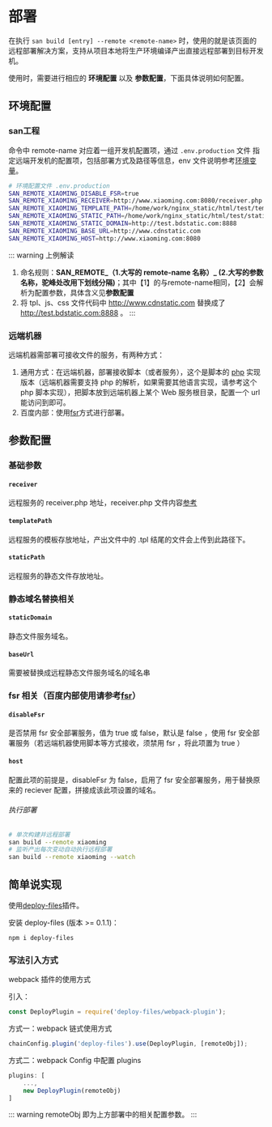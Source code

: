 

# 部署
在执行 `san build [entry] --remote <remote-name>` 时，使用的就是该页面的远程部署解决方案，支持从项目本地将生产环境编译产出直接远程部署到目标开发机。

使用时，需要进行相应的 **环境配置** 以及 **参数配置**，下面具体说明如何配置。

## 环境配置
### san工程

命令中 remote-name 对应着一组开发机配置项，通过 `.env.production` 文件 指定远端开发机的配置项，包括部署方式及路径等信息，env 文件说明参考[环境变量](./env.md)。

```bash
# 环境配置文件 .env.production
SAN_REMOTE_XIAOMING_DISABLE_FSR=true
SAN_REMOTE_XIAOMING_RECEIVER=http://www.xiaoming.com:8080/receiver.php
SAN_REMOTE_XIAOMING_TEMPLATE_PATH=/home/work/nginx_static/html/test/template
SAN_REMOTE_XIAOMING_STATIC_PATH=/home/work/nginx_static/html/test/static
SAN_REMOTE_XIAOMING_STATIC_DOMAIN=http://test.bdstatic.com:8888
SAN_REMOTE_XIAOMING_BASE_URL=http://www.cdnstatic.com
SAN_REMOTE_XIAOMING_HOST=http://www.xiaoming.com:8080

```

::: warning 上例解读
1. 命名规则：**SAN_REMOTE_（1.大写的 remote-name 名称）_ (2.大写的参数名称，驼峰处改用下划线分隔)**；其中【1】的与remote-name相同，【2】会解析为配置参数，具体含义见**参数配置**
2. 将 tpl、js、css 文件代码中 http://www.cdnstatic.com 替换成了 http://test.bdstatic.com:8888 。
:::

### 远端机器

远端机器需部署可接收文件的服务，有两种方式：

1. 通用方式：在远端机器，部署接收脚本（或者服务），这个是脚本的 [php](https://github.com/fex-team/fis3-deploy-http-push/blob/master/receiver.php) 实现版本（远端机器需要支持 php 的解析，如果需要其他语言实现，请参考这个 php 脚本实现），把脚本放到远端机器上某个 Web 服务根目录，配置一个 url 能访问到即可。
2. 百度内部：使用[fsr](http://agroup.baidu.com/fis/md/article/196978)方式进行部署。


## 参数配置

### 基础参数

#### `receiver`
远程服务的 receiver.php 地址，receiver.php 文件内容[参考](https://github.com/fex-team/fis3-deploy-http-push/blob/master/receiver.php)

#### `templatePath`
远程服务的模板存放地址，产出文件中的 .tpl 结尾的文件会上传到此路径下。

#### `staticPath`
远程服务的静态文件存放地址。

### 静态域名替换相关

#### `staticDomain`
静态文件服务域名。

#### `baseUrl`
需要被替换成远程静态文件服务域名的域名串

### fsr 相关（百度内部使用请参考[fsr](http://agroup.baidu.com/fis/md/article/196978?side=folder)）

#### `disableFsr`
是否禁用 fsr 安全部署服务，值为 true 或 false，默认是 false ，使用 fsr 安全部署服务（若远端机器使用脚本等方式接收，须禁用 fsr ，将此项置为 true ）

#### `host`
配置此项的前提是，disableFsr 为 false，启用了 fsr 安全部署服务，用于替换原来的 reciever 配置，拼接成该此项设置的域名。

###### 执行部署

```bash
# 单次构建并远程部署
san build --remote xiaoming
# 监听产出每次变动自动执行远程部署
san build --remote xiaoming --watch
```


## 简单说实现

使用[deploy-files](https://github.com/jinzhan/deploy-files)插件。

安装 deploy-files (版本 >= 0.1.1)：

```bash
npm i deploy-files
```

### 写法引入方式

webpack 插件的使用方式

引入：
```js
const DeployPlugin = require('deploy-files/webpack-plugin');
```

方式一：webpack 链式使用方式
```js
chainConfig.plugin('deploy-files').use(DeployPlugin, [remoteObj]);
```
方式二：webpack Config 中配置 plugins
```js
plugins: [
    ...,
    new DeployPlugin(remoteObj)
]
```

::: warning
remoteObj 即为上方部署中的相关配置参数。
:::

